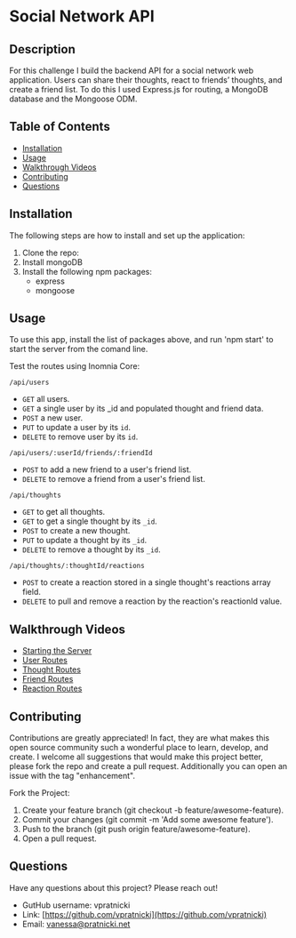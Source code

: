 # Social Network API

## Description

For this challenge I build the backend API for a social network web application. Users can share their thoughts, react to friends’ thoughts, and create a friend list. To do this I used Express.js for routing, a MongoDB database and the Mongoose ODM.

## Table of Contents

- [Installation](#installation)
- [Usage](#usage)
- [Walkthrough Videos](#walkthrough-videos)
- [Contributing](#contributing)
- [Questions](#questions)

## Installation

The following steps are how to install and set up the application: 
1. Clone the repo: 
2. Install mongoDB
2. Install the following npm packages: 
     - express
     - mongoose

## Usage

To use this app, install the list of packages above, and run 'npm start' to start the server from the comand line. 

Test the routes using Inomnia Core: 

``/api/users``
- `GET` all users.
- `GET` a single user by its _id and populated thought and friend data.
- `POST` a new user.
- `PUT` to update a user by its `id`.
- `DELETE` to remove user by its `id`.

`/api/users/:userId/friends/:friendId`
- `POST` to add a new friend to a user's friend list.
- `DELETE` to remove a friend from a user's friend list.

`/api/thoughts`
- `GET` to get all thoughts.
- `GET` to get a single thought by its `_id`.
- `POST` to create a new thought.
- `PUT` to update a thought by its `_id`.
- `DELETE` to remove a thought by its `_id`.

`/api/thoughts/:thoughtId/reactions`
- `POST` to create a reaction stored in a single thought's reactions array field.
- `DELETE` to pull and remove a reaction by the reaction's reactionId value.

## Walkthrough Videos
- [Starting the Server](https://watch.screencastify.com/v/FsoQwrdLsD7Epkrwhb3l)
- [User Routes](https://watch.screencastify.com/v/2E6SHEDN7YY0sq4DB5WZ)
- [Thought Routes](https://watch.screencastify.com/v/MJc5PR82YxdzgINyXJQe)
- [Friend Routes](https://watch.screencastify.com/v/Iq6cg1Aag3FgndkhjWRN)
- [Reaction Routes](https://watch.screencastify.com/v/Gu5OTkwGGALldk2n5oua)

## Contributing 

Contributions are greatly appreciated! In fact, they are what makes this open source community such a wonderful place to learn, develop, and create. I welcome all suggestions that would make this project better, please fork the repo and create a pull request. Additionally you can open an issue with the tag "enhancement". 

Fork the Project: 
1. Create your feature branch (git checkout -b feature/awesome-feature). 
2. Commit your changes (git commit -m 'Add some awesome feature'). 
3. Push to the branch (git push origin feature/awesome-feature). 
4. Open a pull request.

## Questions

Have any questions about this project? Please reach out! 

- GutHub username: vpratnicki
- Link: [https://github.com/vpratnicki](https://github.com/vpratnicki)
- Email: vanessa@pratnicki.net


